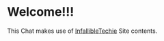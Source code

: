 <html>
<link rel="stylesheet" href="https://www.gstatic.com/dialogflow-console/fast/df-messenger/prod/v1/themes/df-messenger-default.css">
<script src="https://www.gstatic.com/dialogflow-console/fast/df-messenger/prod/v1/df-messenger.js"></script>
<df-messenger
  project-id="ehc-mduraipandian-5aa1e9"
  agent-id="a01277e4-9202-42fe-bd13-b3a8ec19f1f9"
  language-code="en"
  max-query-length="-1">
  <df-messenger-chat-bubble
   chat-title="Service">
  </df-messenger-chat-bubble>
</df-messenger>
<style>
  df-messenger {
    z-index: 999;
    position: fixed;
    --df-messenger-font-color: #000;
    --df-messenger-font-family: Google Sans;
    --df-messenger-chat-background: #f3f6fc;
    --df-messenger-message-user-background: #d3e3fd;
    --df-messenger-message-bot-background: #fff;
    bottom: 16px;
    right: 16px;
  }
</style>
  <body>
    <h1>Welcome!!!</h1>
    <div>
      This Chat makes use of <a href="https://www.infallibletechie.com" target="_blank">InfallibleTechie</a> Site contents.
    </div>
  </body>
</html>
